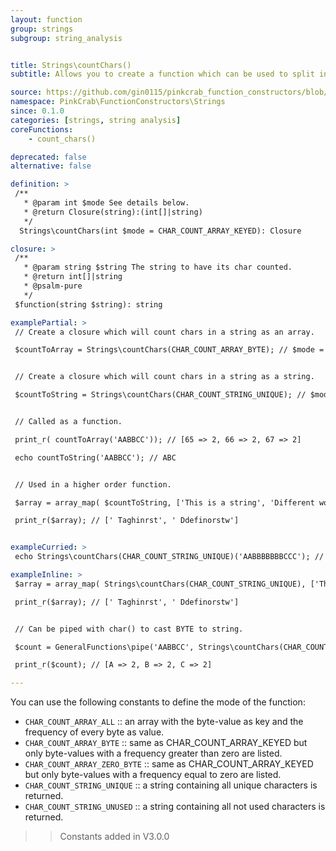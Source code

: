 ```yaml
---
layout: function
group: strings
subgroup: string_analysis


title: Strings\countChars()
subtitle: Allows you to create a function which can be used to split into groups of specified chunk lengths. These can either be used as part of a Higher Order Function such as array_map() or as part of a compiled/pipe function.

source: https://github.com/gin0115/pinkcrab_function_constructors/blob/master/src/strings.php#L400
namespace: PinkCrab\FunctionConstructors\Strings
since: 0.1.0
categories: [strings, string analysis]
coreFunctions: 
    - count_chars()

deprecated: false
alternative: false

definition: >
 /**
   * @param int $mode See details below.
   * @return Closure(string):(int[]|string)
   */
  Strings\countChars(int $mode = CHAR_COUNT_ARRAY_KEYED): Closure

closure: >
 /**
   * @param string $string The string to have its char counted.
   * @return int[]|string
   * @psalm-pure
   */ 
 $function(string $string): string

examplePartial: >
 // Create a closure which will count chars in a string as an array.

 $countToArray = Strings\countChars(CHAR_COUNT_ARRAY_BYTE); // $mode = 0


 // Create a closure which will count chars in a string as a string.

 $countToString = Strings\countChars(CHAR_COUNT_STRING_UNIQUE); // $mode = 3


 // Called as a function.

 print_r( countToArray('AABBCC')); // [65 => 2, 66 => 2, 67 => 2]

 echo countToString('AABBCC'); // ABC


 // Used in a higher order function.

 $array = array_map( $countToString, ['This is a string', 'Different words']);

 print_r($array); // [' Taghinrst', ' Ddefinorstw']


exampleCurried: >
 echo Strings\countChars(CHAR_COUNT_STRING_UNIQUE)('AABBBBBBBCCC'); // [ABC]

exampleInline: >
 $array = array_map( Strings\countChars(CHAR_COUNT_STRING_UNIQUE), ['This is a string', 'Different words']);

 print_r($array); // [' Taghinrst', ' Ddefinorstw']


 // Can be piped with char() to cast BYTE to string.

 $count = GeneralFunctions\pipe('AABBCC', Strings\countChars(CHAR_COUNT_ARRAY_BYTE), 'char');

 print_r($count); // [A => 2, B => 2, C => 2]

---
```


You can use the following constants to define the mode of the function:


- <code class="inline">CHAR_COUNT_ARRAY_ALL</code> :: an array with the byte-value as key and the frequency of every byte as value.
- <code class="inline">CHAR_COUNT_ARRAY_BYTE</code> :: same as CHAR_COUNT_ARRAY_KEYED but only byte-values with a frequency greater than zero are listed.
- <code class="inline">CHAR_COUNT_ARRAY_ZERO_BYTE</code> :: same as CHAR_COUNT_ARRAY_KEYED but only byte-values with a frequency equal to zero are listed.
- <code class="inline">CHAR_COUNT_STRING_UNIQUE</code> :: a string containing all unique characters is returned.
- <code class="inline">CHAR_COUNT_STRING_UNUSED</code> :: a string containing all not used characters is returned.

>> Constants added in V3.0.0
